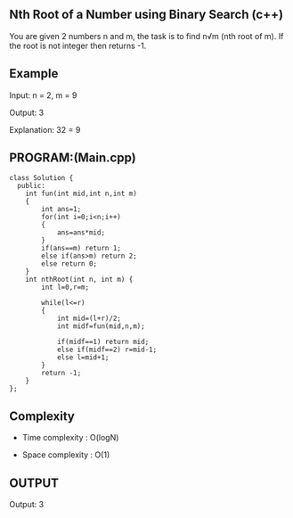 ## Nth Root of a Number using Binary Search (c++)

You are given 2 numbers n and m, the task is to find n√m (nth root of m). If the root is not integer then returns -1.
## Example
Input: n = 2, m = 9

Output: 3

Explanation: 32 = 9

## PROGRAM:(Main.cpp)
```
class Solution {
  public:
    int fun(int mid,int n,int m)
    {
        int ans=1;
        for(int i=0;i<n;i++)
        {
            ans=ans*mid;
        }
        if(ans==m) return 1;
        else if(ans>m) return 2;
        else return 0;
    }
    int nthRoot(int n, int m) {
        int l=0,r=m;
        
        while(l<=r)
        {
            int mid=(l+r)/2;
            int midf=fun(mid,n,m);
            
            if(midf==1) return mid;
            else if(midf==2) r=mid-1;
            else l=mid+1;
        }
        return -1;
    }
};
```
## Complexity
- Time complexity : O(logN)

- Space complexity : O(1)

## OUTPUT
Output: 3
